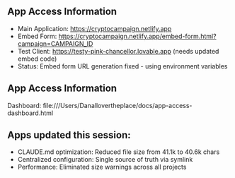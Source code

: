 ## App Access Information

- Main Application: https://cryptocampaign.netlify.app
- Embed Form: https://cryptocampaign.netlify.app/embed-form.html?campaign=CAMPAIGN_ID
- Test Client: https://testy-pink-chancellor.lovable.app (needs updated embed code)
- Status: Embed form URL generation fixed - using environment variables

## App Access Information

Dashboard: file:///Users/Danallovertheplace/docs/app-access-dashboard.html

## Apps updated this session:

- CLAUDE.md optimization: Reduced file size from 41.1k to 40.6k chars
- Centralized configuration: Single source of truth via symlink
- Performance: Eliminated size warnings across all projects

